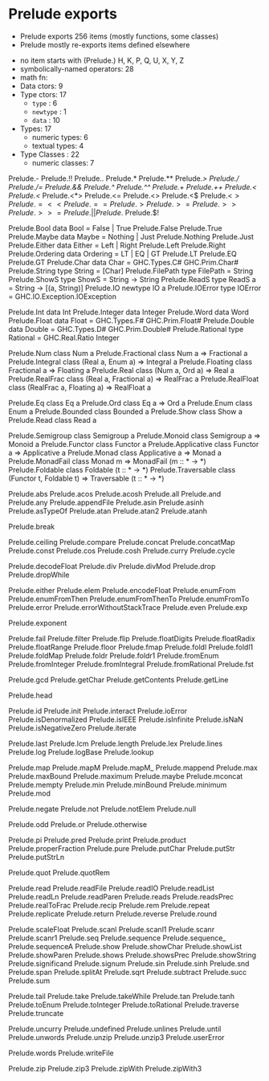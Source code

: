 # Prelude exports

* Prelude exports 256 items (mostly functions, some classes)
* Prelude mostly re-exports items defined elsewhere
- no item starts with (Prelude.) H, K, P, Q, U, X, Y, Z
- symbolically-named operators: 28
- math fn: 
- Data ctors: 9
- Type ctors: 17
  - `type`    : 6
  - `newtype` : 1
  - `data`    : 10
- Types: 17
  - numeric types: 6
  - textual types: 4
- Type Classes : 22
  - numeric classes: 7


Prelude.-
Prelude.!!
Prelude..
Prelude.*
Prelude.**
Prelude.*>
Prelude./
Prelude./=
Prelude.&&
Prelude.^
Prelude.^^
Prelude.+
Prelude.++
Prelude.<
Prelude.<*
Prelude.<*>
Prelude.<=
Prelude.<>
Prelude.<$
Prelude.<$>
Prelude.=<<
Prelude.==
Prelude.>
Prelude.>=
Prelude.>>
Prelude.>>=
Prelude.||
Prelude.$
Prelude.$!

Prelude.Bool        data Bool = False | True
  Prelude.False
  Prelude.True
Prelude.Maybe       data Maybe = Nothing | Just
  Prelude.Nothing
  Prelude.Just
Prelude.Either      data Either = Left | Right
  Prelude.Left
  Prelude.Right
Prelude.Ordering    data Ordering = LT | EQ | GT
  Prelude.LT
  Prelude.EQ
  Prelude.GT
Prelude.Char        data Char = GHC.Types.C# GHC.Prim.Char#
Prelude.String      type String = [Char]
Prelude.FilePath    type FilePath = String
Prelude.ShowS       type ShowS = String -> String
Prelude.ReadS       type ReadS a = String -> [(a, String)]
Prelude.IO          newtype IO a
Prelude.IOError     type IOError = GHC.IO.Exception.IOException

Prelude.Int         data Int
Prelude.Integer     data Integer
Prelude.Word        data Word
Prelude.Float       data Float = GHC.Types.F# GHC.Prim.Float#
Prelude.Double      data Double = GHC.Types.D# GHC.Prim.Double#
Prelude.Rational    type Rational = GHC.Real.Ratio Integer

Prelude.Num         class Num a
Prelude.Fractional  class Num a => Fractional a
Prelude.Integral    class (Real a, Enum a) => Integral a
Prelude.Floating    class Fractional a => Floating a
Prelude.Real        class (Num a, Ord a) => Real a
Prelude.RealFrac    class (Real a, Fractional a) => RealFrac a
Prelude.RealFloat   class (RealFrac a, Floating a) => RealFloat a

Prelude.Eq          class Eq a
Prelude.Ord         class Eq a => Ord a
Prelude.Enum        class Enum a
Prelude.Bounded     class Bounded a
Prelude.Show        class Show a
Prelude.Read        class Read a

Prelude.Semigroup   class Semigroup a
Prelude.Monoid      class Semigroup a => Monoid a
Prelude.Functor     class Functor a
Prelude.Applicative class Functor a => Applicative a
Prelude.Monad       class Applicative a => Monad a
Prelude.MonadFail   class Monad m => MonadFail (m :: * -> *)
Prelude.Foldable    class Foldable (t :: * -> *)
Prelude.Traversable class (Functor t, Foldable t) => Traversable (t :: * -> *)


Prelude.abs
Prelude.acos
Prelude.acosh
Prelude.all
Prelude.and
Prelude.any
Prelude.appendFile
Prelude.asin
Prelude.asinh
Prelude.asTypeOf
Prelude.atan
Prelude.atan2
Prelude.atanh

Prelude.break

Prelude.ceiling
Prelude.compare
Prelude.concat
Prelude.concatMap
Prelude.const
Prelude.cos
Prelude.cosh
Prelude.curry
Prelude.cycle

Prelude.decodeFloat
Prelude.div
Prelude.divMod
Prelude.drop
Prelude.dropWhile

Prelude.either
Prelude.elem
Prelude.encodeFloat
Prelude.enumFrom
Prelude.enumFromThen
Prelude.enumFromThenTo
Prelude.enumFromTo
Prelude.error
Prelude.errorWithoutStackTrace
Prelude.even
Prelude.exp

Prelude.exponent

Prelude.fail
Prelude.filter
Prelude.flip
Prelude.floatDigits
Prelude.floatRadix
Prelude.floatRange
Prelude.floor
Prelude.fmap
Prelude.foldl
Prelude.foldl1
Prelude.foldMap
Prelude.foldr
Prelude.foldr1
Prelude.fromEnum
Prelude.fromInteger
Prelude.fromIntegral
Prelude.fromRational
Prelude.fst

Prelude.gcd
Prelude.getChar
Prelude.getContents
Prelude.getLine

Prelude.head

Prelude.id
Prelude.init
Prelude.interact
Prelude.ioError
Prelude.isDenormalized
Prelude.isIEEE
Prelude.isInfinite
Prelude.isNaN
Prelude.isNegativeZero
Prelude.iterate

Prelude.last
Prelude.lcm
Prelude.length
Prelude.lex
Prelude.lines
Prelude.log
Prelude.logBase
Prelude.lookup

Prelude.map
Prelude.mapM
Prelude.mapM_
Prelude.mappend
Prelude.max
Prelude.maxBound
Prelude.maximum
Prelude.maybe
Prelude.mconcat
Prelude.mempty
Prelude.min
Prelude.minBound
Prelude.minimum
Prelude.mod

Prelude.negate
Prelude.not
Prelude.notElem
Prelude.null

Prelude.odd
Prelude.or
Prelude.otherwise

Prelude.pi
Prelude.pred
Prelude.print
Prelude.product
Prelude.properFraction
Prelude.pure
Prelude.putChar
Prelude.putStr
Prelude.putStrLn

Prelude.quot
Prelude.quotRem

Prelude.read
Prelude.readFile
Prelude.readIO
Prelude.readList
Prelude.readLn
Prelude.readParen
Prelude.reads
Prelude.readsPrec
Prelude.realToFrac
Prelude.recip
Prelude.rem
Prelude.repeat
Prelude.replicate
Prelude.return
Prelude.reverse
Prelude.round

Prelude.scaleFloat
Prelude.scanl
Prelude.scanl1
Prelude.scanr
Prelude.scanr1
Prelude.seq
Prelude.sequence
Prelude.sequence_
Prelude.sequenceA
Prelude.show
Prelude.showChar
Prelude.showList
Prelude.showParen
Prelude.shows
Prelude.showsPrec
Prelude.showString
Prelude.significand
Prelude.signum
Prelude.sin
Prelude.sinh
Prelude.snd
Prelude.span
Prelude.splitAt
Prelude.sqrt
Prelude.subtract
Prelude.succ
Prelude.sum

Prelude.tail
Prelude.take
Prelude.takeWhile
Prelude.tan
Prelude.tanh
Prelude.toEnum
Prelude.toInteger
Prelude.toRational
Prelude.traverse
Prelude.truncate

Prelude.uncurry
Prelude.undefined
Prelude.unlines
Prelude.until
Prelude.unwords
Prelude.unzip
Prelude.unzip3
Prelude.userError

Prelude.words
Prelude.writeFile

Prelude.zip
Prelude.zip3
Prelude.zipWith
Prelude.zipWith3
